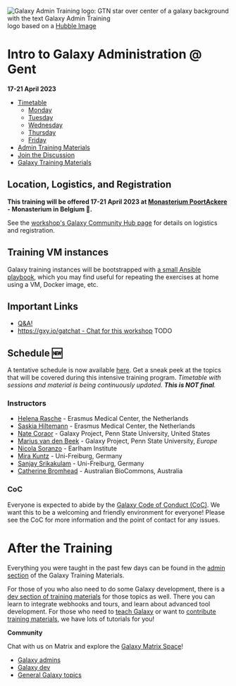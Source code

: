 ![Galaxy Admin Training logo: GTN star over center of a galaxy background with the text Galaxy Admin Training](./logos/gat.png)
logo based on a [Hubble Image](https://hubblesite.org/contents/media/images/2018/48/4280-Image.html)

# Intro to Galaxy Administration @ Gent

**17-21 April 2023**

- [Timetable](#timetable)
	- [Monday](#monday)
	- [Tuesday](#tuesday)
	- [Wednesday](#wednesday)
	- [Thursday](#thursday)
	- [Friday](#friday)
- [Admin Training Materials](https://training.galaxyproject.org/training-material/topics/admin/)
- [Join the Discussion](https://gitter.im/dagobah-training/Lobby)
- [Galaxy Training Materials](https://training.galaxyproject.org/)

## Location, Logistics, and Registration

**This training will be offered 17-21 April 2023 at [Monasterium PoortAckere](https://monasterium.be/en) - Monasterium in Belgium 🍻.**

See the [workshop's Galaxy Community Hub page](https://galaxyproject.org/events/2023-admin-training/) for details on logistics and registration.

## Training VM instances

Galaxy training instances will be bootstrapped with [a small Ansible playbook](/bootstrap-instances), which you may find useful for repeating the exercises at home using a VM, Docker image, etc.

## Important Links

- [Q&A!](https://docs.google.com/document/d/1NBpJ3qj5XF5V6e87ihiTfPjembEc0Q0YcbYUY7B3tew/edit#)
- [https://gxy.io/gatchat - Chat for this workshop](https://gxy.io/gatchat) TODO

## Schedule :new:

A tentative schedule is now available [here](https://github.com/orgs/galaxyproject/projects/28). Get a sneak peek at the topics that will be covered during this intensive training program. _Timetable with sessions and material is being continuously updated. **This is NOT final**._



### Instructors

* [Helena Rasche](https://github.com/hexylena) - Erasmus Medical Center, the Netherlands
* [Saskia Hiltemann](https://github.com/shiltemann) - Erasmus Medical Center, the Netherlands
* [Nate Coraor](https://github.com/natefoo) - Galaxy Project, Penn State University, United States
* [Marius van den Beek](https://github.com/mvdbeek) - Galaxy Project, Penn State University, *Europe*
* [Nicola Soranzo](https://github.com/nsoranzo) - Earlham Institute
* [Mira Kuntz](https://github.com/mira-miracoli/) - Uni-Freiburg, Germany
* [Sanjay Srikakulam](https://github.com/sanjaysrikakulam/) - Uni-Freiburg, Germany
* [Catherine Bromhead](https://github.com/cat-bro) - Australian BioCommons, Australia


### CoC

Everyone is expected to abide by the [Galaxy Code of Conduct (CoC)](https://galaxyproject.org/community/coc/#galaxy-project-code-of-conduct). We want this to be a welcoming and friendly environment for everyone! Please see the CoC for more information and the point of contact for any issues.


# After the Training

Everything you were taught in the past few days can be found in the [admin section](https://training.galaxyproject.org/training-material/topics/admin/) of the Galaxy Training Materials.

For those of you who also need to do some Galaxy development, there is a [dev section of training materials](https://training.galaxyproject.org/training-material/topics/dev/) for those topics as well. There you can learn to integrate webhooks and tours, and learn about advanced tool development. For those who need to [teach Galaxy](https://training.galaxyproject.org/training-material/topics/instructors/) or want to [contribute training materials](https://training.galaxyproject.org/training-material/topics/contributing/), we have lots of tutorials for you!

**Community**

Chat with us on Matrix and explore the [Galaxy Matrix Space](https://matrix.to/#/#galaxyproject:matrix.org)!

 - [Galaxy admins](https://matrix.to/#/#galaxyproject_admins:gitter.im)
 - [Galaxy dev](https://matrix.to/#/#galaxyproject_dev:gitter.im)
 - [General Galaxy topics](https://matrix.to/#/#galaxyproject_Lobby:gitter.im)
